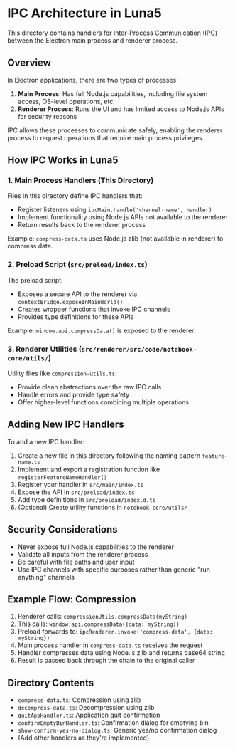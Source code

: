 # IPC Architecture in Luna5

This directory contains handlers for Inter-Process Communication (IPC) between the Electron main process and renderer process.

## Overview

In Electron applications, there are two types of processes:

1. **Main Process**: Has full Node.js capabilities, including file system access, OS-level operations, etc.
2. **Renderer Process**: Runs the UI and has limited access to Node.js APIs for security reasons

IPC allows these processes to communicate safely, enabling the renderer process to request operations that require main process privileges.

## How IPC Works in Luna5

### 1. Main Process Handlers (This Directory)

Files in this directory define IPC handlers that:
- Register listeners using `ipcMain.handle('channel-name', handler)`
- Implement functionality using Node.js APIs not available to the renderer
- Return results back to the renderer process

Example: `compress-data.ts` uses Node.js zlib (not available in renderer) to compress data.

### 2. Preload Script (`src/preload/index.ts`)

The preload script:
- Exposes a secure API to the renderer via `contextBridge.exposeInMainWorld()`
- Creates wrapper functions that invoke IPC channels
- Provides type definitions for these APIs

Example: `window.api.compressData()` is exposed to the renderer.

### 3. Renderer Utilities (`src/renderer/src/code/notebook-core/utils/`)

Utility files like `compression-utils.ts`:
- Provide clean abstractions over the raw IPC calls
- Handle errors and provide type safety
- Offer higher-level functions combining multiple operations

## Adding New IPC Handlers

To add a new IPC handler:

1. Create a new file in this directory following the naming pattern `feature-name.ts`
2. Implement and export a registration function like `registerFeatureNameHandler()`
3. Register your handler in `src/main/index.ts`
4. Expose the API in `src/preload/index.ts`
5. Add type definitions in `src/preload/index.d.ts`
6. (Optional) Create utility functions in `notebook-core/utils/`

## Security Considerations

- Never expose full Node.js capabilities to the renderer
- Validate all inputs from the renderer process
- Be careful with file paths and user input
- Use IPC channels with specific purposes rather than generic "run anything" channels

## Example Flow: Compression

1. Renderer calls: `compressionUtils.compressData(myString)`
2. This calls: `window.api.compressData({data: myString})`
3. Preload forwards to: `ipcRenderer.invoke('compress-data', {data: myString})`
4. Main process handler in `compress-data.ts` receives the request
5. Handler compresses data using Node.js zlib and returns base64 string
6. Result is passed back through the chain to the original caller

## Directory Contents

- `compress-data.ts`: Compression using zlib
- `decompress-data.ts`: Decompression using zlib
- `quitAppHandler.ts`: Application quit confirmation
- `confirmEmptyBinHandler.ts`: Confirmation dialog for emptying bin
- `show-confirm-yes-no-dialog.ts`: Generic yes/no confirmation dialog
- (Add other handlers as they're implemented)
